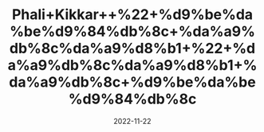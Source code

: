 ---
title: 'Phali+Kikkar++%22+%d9%be%da%be%d9%84%db%8c+%da%a9%db%8c%da%a9%d8%b1+%22+%da%a9%db%8c%da%a9%d8%b1+%da%a9%db%8c+%d9%be%da%be%d9%84%db%8c'
date: '2022-11-22' 
metatag: '' 
inventory: '0' 
draft: false 
# meta description 
shortDescripton: 'Babool+Phali+%22+Chewing+small+pieces+of+fresh+bark+of+babool+tree+can+be+good+for+oral+health.+It+not+only+help+strengthen+the+teeth+but+heals+the+gum'
description: 'Herbs+%d8%ac%da%91%db%8c+%d8%a8%d9%88%d9%b9%db%8c'
longdescription: ''
tags: ''
brand: ''
subCategory: ''
unit: '50 gm-Pk'
sellCount: '0'
featured: True
# product Price
price: '30.0'
# Product Short Description
shortDescription: 'Babool+Phali+%22+Chewing+small+pieces+of+fresh+bark+of+babool+tree+can+be+good+for+oral+health.+It+not+only+help+strengthen+the+teeth+but+heals+the+gum'
productID: '9067FD0D-1029-ED11-9968-005056B3A416'
type: 'products'
category: 'Herbs+%d8%ac%da%91%db%8c+%d8%a8%d9%88%d9%b9%db%8c' 
thumnailproduct: 'https://eraconnect.blob.core.windows.net/product-images/aminsaddiquidawakhana/9067FD0D-1029-ED11-9968-005056B3A416.webp' 
images:
  - image: 'https://eraconnect.blob.core.windows.net/product-images/aminsaddiquidawakhana/9067FD0D-1029-ED11-9968-005056B3A416.webp'  
Variants:
---